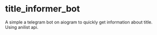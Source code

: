# title_informer_bot
A simple a telegram bot on aiogram to quickly get information about title. Using anilist api.
